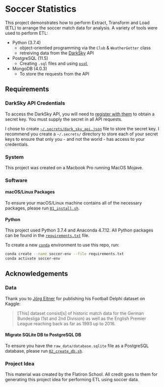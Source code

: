 # Soccer Statistics

This project demonstrates how to perform Extract, Transform and Load (ETL) to arrange the soccer match data for analysis. A variety of tools were used to perform ETL:

* Python (3.7.4)
    + object-orientied programming via the `Club` & `WeatherGetter` class
    + retreiving data from the [DarkSky](https://darksky.net/dev) API
* PostgreSQL (11.5)
    + Creating `.sql` files and using [`psql`](https://www.postgresql.org/docs/11/app-psql.html)
* MongoDB (4.0.3)
    + To store the requests from the API

## Requirements

### DarkSky API Credentials

To access the DarkSky API, you will need to [register with them](https://darksky.net/dev) to obtain a secret key. You must supply the secret in all API requests.

I chose to create [`~/.secrets/dark_sky_api.json`](python/weathergetter.py#L6) file to store the secret key. I recommend you create a `~/.secrets/` directory to store each of your secret keys to ensure that only you - and not the world - has access to your credentials.

### System

This project was created on a Macbook Pro running MacOS Mojave.

### Software

#### macOS/Linux Packages

To ensure your macOS/Linux machine contains all of the necessary packages, please run [`01_install.sh`](install.sh).

#### Python

This project used Python 3.7.4 and Anaconda 4.7.12. All Python packages can be found in the [`requirements.txt`](requirements.txt) file.

To create a new [`conda`](https://docs.conda.io/projects/conda/en/latest/user-guide/concepts/environments.html) environment to use this repo, run:

```bash
conda create --name soccer-env --file requirements.txt
conda activate soccer-env
```


## Acknowledgements

### Data

Thank you to [Jörg Eitner](https://www.kaggle.com/laudanum) for publishing his Football Delphi dataset on Kaggle:

> [This] dataset consist[s] of historic match data for the German Bundesliga (1st and 2nd Division) as well as the English Premier League reaching back as far as 1993 up to 2016. 

#### Migrate SQLite DB to PostgreSQL DB

To ensure you have the `raw_data/database.sqlite` file as a PostgreSQL database, please run [`02_create_db.sh`](02_create_db.sh).

### Project Idea

This material was created by the Flatiron School. All credit goes to them for generating this project idea for performing ETL using soccer data.

